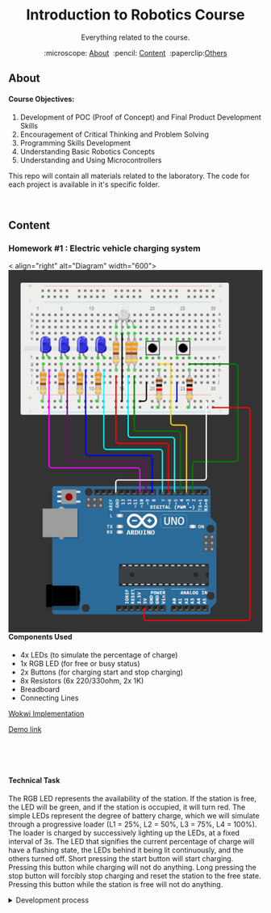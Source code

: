 <h1 align="center" style="font-size:20">
Introduction to Robotics Course
</h1>

<p align="center">
Everything related to the course.
</p>

<p align="center">
  :microscope: <a href="#about">About</a>&#160;
  :pencil: <a href="#content">Content</a>&#160;
  :paperclip:<a href="#resources">Others</a>
</p>

## About

#### Course Objectives:
1. Development of POC (Proof of Concept) and Final Product Development Skills
2. Encouragement of Critical Thinking and Problem Solving
3. Programming Skills Development
4. Understanding Basic Robotics Concepts
5. Understanding and Using Microcontrollers

 This repo will contain all materials related to the laboratory.
 The code for each project is available in it's specific folder.

</br>

## Content

### Homework #1 : Electric vehicle charging system
 
<<img src="images/Screenshot 2024-10-23 210012.png" align="right" alt="Diagram" width="600"> align="right"
     alt="Diagram" width="600">

#### Components Used

- 4x LEDs (to simulate the percentage of charge)
- 1x RGB LED (for free or busy status)
- 2x Buttons (for charging start and stop charging)
- 8x Resistors (6x 220/330ohm, 2x 1K)
- Breadboard
- Connecting Lines

[Wokwi Implementation](https://wokwi.com/projects/379141484912992257)

[Demo link](https://youtu.be/U9Ul7x-ILts)



</br>
</br>
</br>

#### Technical Task

The RGB LED represents the availability of the station. If the station is free, the LED will be green, and if the station is occupied, it will turn red.
The simple LEDs represent the degree of battery charge, which we will simulate through a progressive loader (L1 = 25%, L2 = 50%, L3 = 75%, L4 = 100%). The loader is charged by successively lighting up the LEDs, at a fixed interval of 3s. The LED that signifies the current percentage of charge will have a flashing state, the LEDs behind it being lit continuously, and the others turned off.
Short pressing the start button will start charging. Pressing this button while charging will not do anything.
Long pressing the stop button will forcibly stop charging and reset the station to the free state. Pressing this button while the station is free will not do anything.

<details>
  <summary> Development process</summary>

  <h4>Version 1</h4>
  <img src="https://github.com/Pepi100/IntroductionToRobotics/blob/master/%232%20-%20RGB%20Led/V1Diagram.png" align="right"
     alt="Diagram" width="500">
  <p style='color: crimson;'>1x 220&#8486; rezistor</p>
  
  
  <p>This initial version used only ore resistor for the entire circuit. It did work, however, the red LED was significantly brighter than the others. According to <a href="https://os.mbed.com/users/4180_1/notebook/rgb-leds/#:~:text=Resistor%20values%20are%20typically%20around,of%20the%20light%20wave%20increases.">this</a> article, the voltage drop of the LED tends to rise as the frequency of the light wave increases. Therefore, it is suitable to use different resistors for each color of the RGB LED.
  </p>
<!--   </br> -->
  <p>With the available choices, I've selected 2x 100&#8486; resistors for the blue and green LEDs.</p>

</br>
</br>
   <h4>Version 2</h4>
   
  <p style='color: crimson;'>Filtering signal</p>
  
  
  <p>
    This second version brings modifications to the code. The main flaw of version 1 was the flickering of the green LED when adjusting the other knobs. I`ve manually implemented a high pass filter such that values below a certain threshold would not register.
  </p>
    <p>
    LED values are now updated every 10 mills, attempting to reduce flickering and provide a smoother output.
  </p>
<!--   </br> -->
</details>



</br>
</br>

